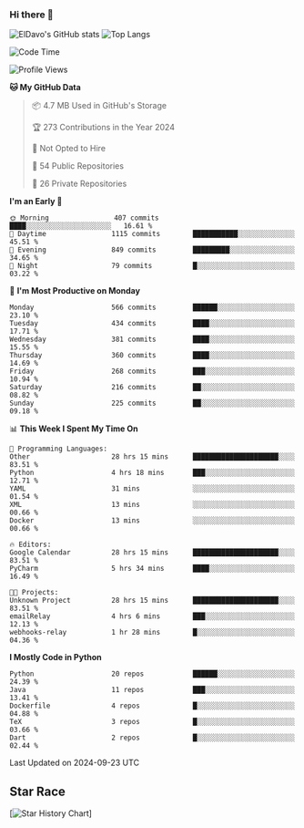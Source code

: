 ### Hi there 👋
![ElDavo's GitHub stats](https://github-readme-stats.vercel.app/api?username=ElDavoo&show_icons=true&theme=chartreuse-dark)
![Top Langs](https://github-readme-stats.vercel.app/api/top-langs/?username=ElDavoo&theme=chartreuse-dark&layout=compact)

<!--START_SECTION:waka-->
![Code Time](http://img.shields.io/badge/Code%20Time-1%2C896%20hrs%2038%20mins-blue)

![Profile Views](http://img.shields.io/badge/Profile%20Views-1-blue)

**🐱 My GitHub Data** 

> 📦 4.7 MB Used in GitHub's Storage 
 > 
> 🏆 273 Contributions in the Year 2024
 > 
> 🚫 Not Opted to Hire
 > 
> 📜 54 Public Repositories 
 > 
> 🔑 26 Private Repositories 
 > 
**I'm an Early 🐤** 

```text
🌞 Morning                407 commits         ████░░░░░░░░░░░░░░░░░░░░░   16.61 % 
🌆 Daytime                1115 commits        ███████████░░░░░░░░░░░░░░   45.51 % 
🌃 Evening                849 commits         █████████░░░░░░░░░░░░░░░░   34.65 % 
🌙 Night                  79 commits          █░░░░░░░░░░░░░░░░░░░░░░░░   03.22 % 
```
📅 **I'm Most Productive on Monday** 

```text
Monday                   566 commits         ██████░░░░░░░░░░░░░░░░░░░   23.10 % 
Tuesday                  434 commits         ████░░░░░░░░░░░░░░░░░░░░░   17.71 % 
Wednesday                381 commits         ████░░░░░░░░░░░░░░░░░░░░░   15.55 % 
Thursday                 360 commits         ████░░░░░░░░░░░░░░░░░░░░░   14.69 % 
Friday                   268 commits         ███░░░░░░░░░░░░░░░░░░░░░░   10.94 % 
Saturday                 216 commits         ██░░░░░░░░░░░░░░░░░░░░░░░   08.82 % 
Sunday                   225 commits         ██░░░░░░░░░░░░░░░░░░░░░░░   09.18 % 
```


📊 **This Week I Spent My Time On** 

```text
💬 Programming Languages: 
Other                    28 hrs 15 mins      █████████████████████░░░░   83.51 % 
Python                   4 hrs 18 mins       ███░░░░░░░░░░░░░░░░░░░░░░   12.71 % 
YAML                     31 mins             ░░░░░░░░░░░░░░░░░░░░░░░░░   01.54 % 
XML                      13 mins             ░░░░░░░░░░░░░░░░░░░░░░░░░   00.66 % 
Docker                   13 mins             ░░░░░░░░░░░░░░░░░░░░░░░░░   00.66 % 

🔥 Editors: 
Google Calendar          28 hrs 15 mins      █████████████████████░░░░   83.51 % 
PyCharm                  5 hrs 34 mins       ████░░░░░░░░░░░░░░░░░░░░░   16.49 % 

🐱‍💻 Projects: 
Unknown Project          28 hrs 15 mins      █████████████████████░░░░   83.51 % 
emailRelay               4 hrs 6 mins        ███░░░░░░░░░░░░░░░░░░░░░░   12.13 % 
webhooks-relay           1 hr 28 mins        █░░░░░░░░░░░░░░░░░░░░░░░░   04.36 % 
```

**I Mostly Code in Python** 

```text
Python                   20 repos            ██████░░░░░░░░░░░░░░░░░░░   24.39 % 
Java                     11 repos            ███░░░░░░░░░░░░░░░░░░░░░░   13.41 % 
Dockerfile               4 repos             █░░░░░░░░░░░░░░░░░░░░░░░░   04.88 % 
TeX                      3 repos             █░░░░░░░░░░░░░░░░░░░░░░░░   03.66 % 
Dart                     2 repos             █░░░░░░░░░░░░░░░░░░░░░░░░   02.44 % 
```




 Last Updated on 2024-09-23 UTC
<!--END_SECTION:waka-->

## Star Race

[![Star History Chart](https://api.star-history.com/svg?repos=ElDavoo/WhatsApp-Crypt14-Crypt15-Decrypter,ElDavoo/TuringOS,EliteAndroidApps/WhatsApp-Crypt12-Decrypter,KnugiHK/Whatsapp-Chat-Exporter&type=Date)]
